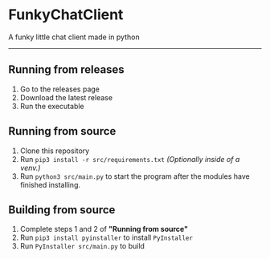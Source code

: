 # FunkyChatClient
A funky little chat client made in python

---

## Running from releases
1. Go to the releases page
2. Download the latest release
3. Run the executable

## Running from source
1. Clone this repository
2. Run `pip3 install -r src/requirements.txt` *(Optionally inside of a venv.)*
3. Run `python3 src/main.py` to start the program after the modules have finished installing.

## Building from source
1. Complete steps 1 and 2 of **"Running from source"**
2. Run `pip3 install pyinstaller` to install `PyInstaller`
3. Run `PyInstaller src/main.py` to build
